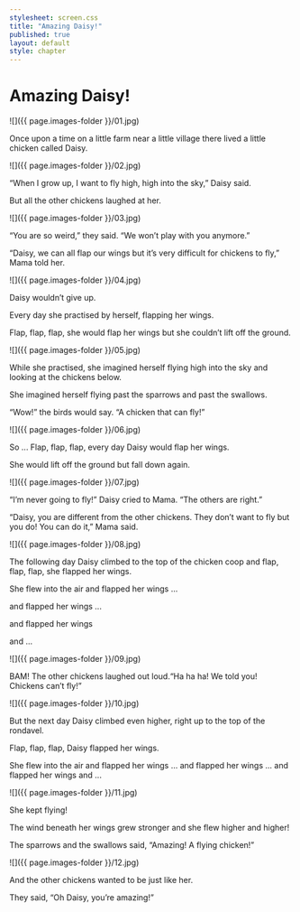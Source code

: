 ```yaml
---
stylesheet: screen.css
title: "Amazing Daisy!"
published: true
layout: default
style: chapter
---
```


# Amazing Daisy!

![]({{ page.images-folder }}/01.jpg)

Once upon a time on a little farm near a little village there lived a little chicken called Daisy.


![]({{ page.images-folder }}/02.jpg)

“When I grow up, I want to fly high, high into the sky,” Daisy said. 

But all the other chickens laughed at her. 


![]({{ page.images-folder }}/03.jpg)

“You are so weird,” they said. “We won’t play with you anymore.”

“Daisy, we can all flap our wings but it’s very difficult for chickens to fly,” Mama told her.


![]({{ page.images-folder }}/04.jpg)

Daisy wouldn’t give up. 

Every day she practised by herself, flapping her wings.

Flap, flap, flap, she would flap her wings but she couldn’t lift off the ground. 

![]({{ page.images-folder }}/05.jpg)

While she practised, she imagined herself flying high into the sky and looking at the chickens below. 

She imagined herself flying past the sparrows and past the swallows. 

“Wow!” the birds would say. “A chicken that can fly!”

![]({{ page.images-folder }}/06.jpg)

So ... Flap, flap, flap, every day Daisy would flap her wings.

She would lift off the ground but fall down again.

![]({{ page.images-folder }}/07.jpg)

“I’m never going to fly!” Daisy cried to Mama. “The others are right.” 

“Daisy, you are different from the other chickens. They don’t want to fly but you do! You can do it,” Mama said.

![]({{ page.images-folder }}/08.jpg)

The following day Daisy climbed to the top of the chicken coop and flap, flap, flap, she flapped her wings.  

She flew into the air and flapped her wings ... 

and flapped her wings ... 

and flapped her wings 

and ...

![]({{ page.images-folder }}/09.jpg)

BAM! The other chickens laughed out loud.“Ha ha ha! We told you! Chickens can’t fly!”

![]({{ page.images-folder }}/10.jpg)

But the next day Daisy climbed even higher, right up to the top of the rondavel.

Flap, flap, flap, Daisy flapped her wings.

She flew into the air and flapped her wings ... and flapped her wings ... and flapped her wings and ... 

![]({{ page.images-folder }}/11.jpg)

She kept flying! 

The wind beneath her wings grew stronger and she flew higher and higher!

The sparrows and the swallows said, “Amazing! A flying chicken!”

![]({{ page.images-folder }}/12.jpg)

And the other chickens wanted to be just like her. 

They said, “Oh Daisy, you’re amazing!” 